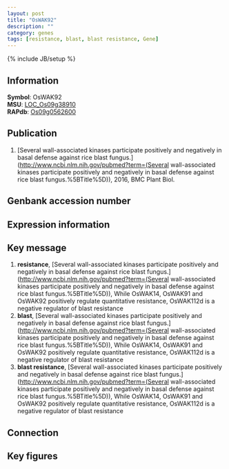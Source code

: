 ```yaml
---
layout: post
title: "OsWAK92"
description: ""
category: genes
tags: [resistance, blast, blast resistance, Gene]
---
```

{% include JB/setup %}

## Information
__Symbol__: OsWAK92  
__MSU__: [LOC_Os09g38910](http://rice.plantbiology.msu.edu/cgi-bin/ORF_infopage.cgi?orf=LOC_Os09g38910)  
__RAPdb__: [Os09g0562600](http://rapdb.dna.affrc.go.jp/viewer/gbrowse_details/irgsp1?name=Os09g0562600)  

## Publication
1. [Several wall-associated kinases participate positively and negatively in basal defense against rice blast fungus.](http://www.ncbi.nlm.nih.gov/pubmed?term=(Several wall-associated kinases participate positively and negatively in basal defense against rice blast fungus.%5BTitle%5D)), 2016, BMC Plant Biol.

## Genbank accession number

## Expression information

## Key message
1. __resistance__, [Several wall-associated kinases participate positively and negatively in basal defense against rice blast fungus.](http://www.ncbi.nlm.nih.gov/pubmed?term=(Several wall-associated kinases participate positively and negatively in basal defense against rice blast fungus.%5BTitle%5D)),  While OsWAK14, OsWAK91 and OsWAK92 positively regulate quantitative resistance, OsWAK112d is a negative regulator of blast resistance
2. __blast__, [Several wall-associated kinases participate positively and negatively in basal defense against rice blast fungus.](http://www.ncbi.nlm.nih.gov/pubmed?term=(Several wall-associated kinases participate positively and negatively in basal defense against rice blast fungus.%5BTitle%5D)),  While OsWAK14, OsWAK91 and OsWAK92 positively regulate quantitative resistance, OsWAK112d is a negative regulator of blast resistance
3. __blast resistance__, [Several wall-associated kinases participate positively and negatively in basal defense against rice blast fungus.](http://www.ncbi.nlm.nih.gov/pubmed?term=(Several wall-associated kinases participate positively and negatively in basal defense against rice blast fungus.%5BTitle%5D)),  While OsWAK14, OsWAK91 and OsWAK92 positively regulate quantitative resistance, OsWAK112d is a negative regulator of blast resistance

## Connection

## Key figures


